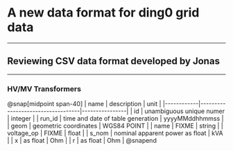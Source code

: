 # A new data format for ding0 grid data

---

## Reviewing CSV data format developed by Jonas

---

### HV/MV Transformers

@snap[midpoint span-40]
| name       | description                       | unit           |
|------------|-----------------------------------|----------------|
| id         | unambiguous unique numer          | integer        |
| run_id     | time and date of table generation | yyyyMMddhhmmss |
| geom       | geometric coordinates             | WGS84 POINT    |
| name       | FIXME                             | string         |
| voltage_op | FIXME                             | float          |
| s_nom      | nominal apparent power as float   | kVA            |
| x          | as float                          | Ohm            |
| r          | as float                          | Ohm            |
@snapend
